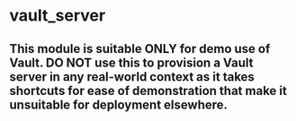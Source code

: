 # vault_server

## This module is suitable ONLY for demo use of Vault.  DO NOT use this to provision a Vault server in any real-world context as it takes shortcuts for ease of demonstration that make it unsuitable for deployment elsewhere.